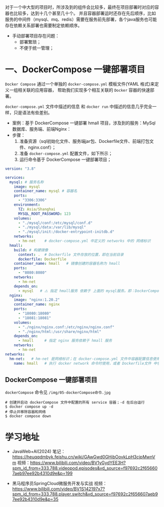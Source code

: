 对于一个中大型的项目时，所涉及到的组件会比较多，最终在项目部署时对应的容器也比较多，达到十几个甚至几十个。
并且容器部署运时还存在先后顺序，比如服务的中间件（mysql、mq、redis）需要在服务前先部署，各个java服务也可能存在依赖关系部署也需要制定依赖顺序。

- 手动部署项目存在问题：
    - 部署繁琐；
    - 不便于统一管理；

# 一、DockerCompose 一键部署项目
`Docker Compose` 通过一个单独的 `docker-compose.yml` 模板文件(YAML 格式)来定义一组相关联的应用容器，
帮助我们实现多个相互关联的 `Docker` 容器的快速部署。

`docker-compose.yml` 文件中描述的信息 和 `docker run` 中描述的信息几乎完全一样，只是语法有些差别。

- 案例：基于 DockerCompose 一键部署 hmall 项目，涉及到的服务：MySql数据库、服务端、前端Nginx：
- 步骤：
  1. 准备资源（sql初始化文件、服务端jar包、Dockerfile文件、前端打包文件、nginx.conf）；
  2. 准备 `docker-compose.yml` 配置文件，如下所示；
  3. 运行命令基于 DockerCompose 一键部署项目；

```yml
version: "3.8"

services:
  mysql: # 服务名称
    image: mysql
    container_name: mysql # 容器名
    ports:
      - "3306:3306"
    environment:
      TZ: Asia/Shanghai
      MYSQL_ROOT_PASSWORD: 123
    volumes:
      - "./mysql/conf:/etc/mysql/conf.d"
      - "./mysql/data:/var/lib/mysql"
      - "./mysql/init:/docker-entrypoint-initdb.d"
    networks:
      - hm-net    # docker-compose.yml 中定义的 networks 中的 网络标识
  hmall:
    build: # 构建镜像
      context: .  # Dockerfile 文件存放的位置，即在当前目录
      dockerfile: Dockerfile
    container_name: hmall   # 镜像创建的容器名称为 hmall
    ports:
      - "8080:8080"
    networks:
      - hm-net
    depends_on:
      - mysql   # ⚠️ 指定 hmall服务 依赖于 上面的 mysql服务。即：DockerCompose进行部署时，会先部署 mysql，再部署 hmall。
  nginx:
    image: "nginx:1.20.2"
    container_name: nginx
    ports:
      - "18080:18080"
      - "18081:18081"
    volumes:
      - "./nginx/nginx.conf:/etc/nginx/nginx.conf"
      - "./nginx/html:/usr/share/nginx/html"
    depends_on:
      - hmall     # 指定 nginx 服务依赖于 hmall 服务
    networks:
      - hm-net
networks:
  hm-net:   # hm-net 是网络标识；在 docker-compose.yml 文件中容器配置信息使用。
    name: hmall   # 执行 docker network 命令时使用，或者 Dockerfile文件 中使用。
```

## DockerCompose 一键部署项目
`dockerCompose` 命令见 `/img/05-dockerCompose命令.jpg`

```shell
# 创建并启动 dockerCompose 文件中配置的所有 service 容器；-d 在后台运行
$ docker compose up -d
# 停止并移除容器和网络
$ docker compose down
```


# 学习地址
* JavaWeb+AI(2024)
笔记：<https://heuqqdmbyk.feishu.cn/wiki/GAwGwd0GHibOovkLpH3cjpMwnVm>
视频：<https://www.bilibili.com/video/BV1yGydYEE3H?spm_id_from=333.788.videopod.episodes&vd_source=f97692c2f656607aeb97ee92b4310d9e&p=199>

* 黑马程序员SpringCloud微服务开发与实战
视频：<https://www.bilibili.com/video/BV1S142197x7?spm_id_from=333.788.player.switch&vd_source=f97692c2f656607aeb97ee92b4310d9e&p=35>